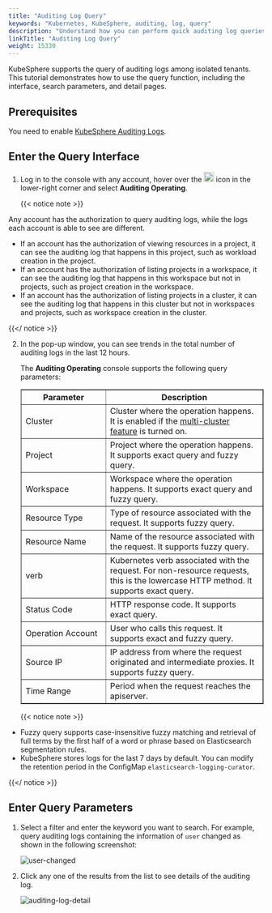 ```yaml
---
title: "Auditing Log Query"
keywords: "Kubernetes, KubeSphere, auditing, log, query"
description: "Understand how you can perform quick auditing log queries to keep track of the latest auditing information of your cluster."
linkTitle: "Auditing Log Query"
weight: 15330
---
```


KubeSphere supports the query of auditing logs among isolated tenants. This tutorial demonstrates how to use the query function, including the interface, search parameters, and detail pages.

## Prerequisites

You need to enable [KubeSphere Auditing Logs](../../../pluggable-components/auditing-logs/).

## Enter the Query Interface

1. Log in to the console with any account, hover over the <img src="/images/docs/toolbox/auditing-query/toolbox-icon.png" width="20" /> icon in the lower-right corner and select **Auditing Operating**.

   {{< notice note >}} 

Any account has the authorization to query auditing logs, while the logs each account is able to see are different.

- If an account has the authorization of viewing resources in a project, it can see the auditing log that happens in this project, such as workload creation in the project.
- If an account has the authorization of listing projects in a workspace, it can see the auditing log that happens in this workspace but not in projects, such as project creation in the workspace.
- If an account has the authorization of listing projects in a cluster, it can see the auditing log that happens in this cluster but not in workspaces and projects, such as workspace creation in the cluster.

{{</ notice >}} 

2. In the pop-up window, you can see trends in the total number of auditing logs in the last 12 hours. 

   The **Auditing Operating** console supports the following query parameters:

   <table border='1'>
     <tbody>
       <tr>
         <th width='150'>Parameter</th>
         <th>Description</th>
       </tr>
       <tr>
         <td>Cluster</td>
         <td>Cluster where the operation happens. It is enabled if the <a href='../../../multicluster-management/'>multi-cluster feature</a> is turned on.</td>
       </tr>
       <tr>
         <td>Project</td>
         <td>Project where the operation happens. It supports exact query and fuzzy query.</td>
       </tr>
       <tr>
         <td>Workspace</td>
         <td>Workspace where the operation happens. It supports exact query and fuzzy query.</td>
       </tr><tr>
         <td>Resource Type</td>
         <td>Type of resource associated with the request. It supports fuzzy query.</td>
       </tr><tr>
         <td>Resource Name</td>
         <td>Name of the resource associated with the request. It supports fuzzy query.</td>
       </tr><tr>
         <td>verb</td>
         <td>Kubernetes verb associated with the request. For non-resource requests, this is the lowercase HTTP method. It supports exact query.</td>
       </tr><tr>
         <td>Status Code</td>
         <td>HTTP response code. It supports exact query.</td>
       </tr><tr>
         <td>Operation Account</td>
         <td>User who calls this request. It supports exact and fuzzy query.</td>
       </tr><tr>
         <td>Source IP</td>
         <td>IP address from where the request originated and intermediate proxies. It supports fuzzy query.</td>
       </tr>
       <tr>
         <td>Time Range</td>
         <td>Period when the request reaches the apiserver.</td>
       </tr>
     </tbody>
   </table>

   {{< notice note >}} 

- Fuzzy query supports case-insensitive fuzzy matching and retrieval of full terms by the first half of a word or phrase based on Elasticsearch segmentation rules.
- KubeSphere stores logs for the last 7 days by default. You can modify the retention period in the ConfigMap `elasticsearch-logging-curator`.

{{</ notice >}} 

## Enter Query Parameters

1. Select a filter and enter the keyword you want to search. For example, query auditing logs containing the information of `user` changed as shown in the following screenshot:

   ![user-changed](/images/docs/toolbox/auditing-query/user-changed.png)

2. Click any one of the results from the list to see details of the auditing log.

   ![auditing-log-detail](/images/docs/toolbox/auditing-query/auditing-log-detail.png)